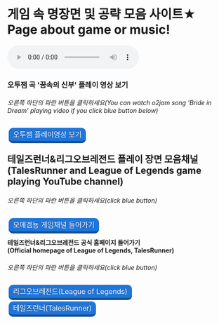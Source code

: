# 게임 속 명장면 및 공략 모음 사이트★ Page about game or music!
<html>

<head>
<style>
.btn{text-decoration: none; font-size:1rem; color:white; padding:5px 10px 5px 10px;
margin:3px; border-radius: 10px; transition:all 0.1s; text-shadow: 0px -1px rgba(0,0,0,0.44);}
.btn:active{transform:translateY(10px);}
.btn.blue{background-color:#1f75d9; border-bottom:5px solid #165195;}
.btn.blue:active{border-bottom:2px solid #165195;}
</style>
</head>
<body>
<body background="배경수정.png">                     

<audio src="게임채널 배경음악.mp3" controls autoplay></audio>
<h3>오투잼 곡 '꿈속의 신부' 플레이 영상 보기
<h6>오른쪽 하단의 파란 버튼을 클릭하세요(You can watch o2jam song 'Bride in Dream' playing video if you click blue button below)
</h6></h3>
<a class="btn blue" href="https://www.youtube.com/watch?v=fsxaGLUBmek&t=5s" target="_blank">오투잼 플레이영상 보기</a>

<h2>테일즈런너&리그오브레전드 플레이 장면 모음채널<br>
(TalesRunner and League of Legends game playing YouTube channel)
<h6>오른쪽 하단의 파란 버튼을 클릭하세요(click blue button)
</h6></h2>
<a class="btn blue" href="https://www.youtube.com/user/dmsdud95" target="_blank">모에겜뇽 게임채널 들어가기</a>
<h4>테일즈런너&리그오브레전드 공식 홈페이지 들어가기<br>
(Official homepage of League of Legends, TalesRunner)
<h6>오른쪽 하단의 파란 버튼을 클릭하세요(click blue button)
</h6></h4>
<a class="btn blue" href="https://leagueoflegends.co.kr/" target="_blank">리그오브레전드(League of Legends)</a>

<a class="btn blue" href="http://tr.game.onstove.com/index.asp" target="_blank">테일즈런너(TalesRunner)</a>

</html>

